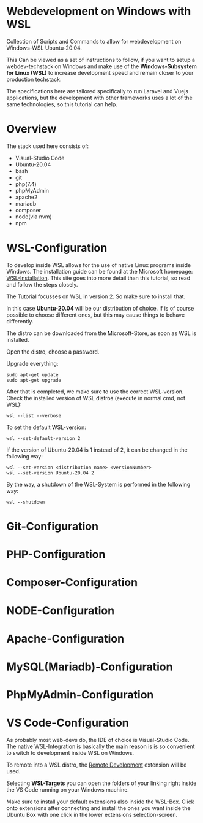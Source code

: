 # Webdevelopment on Windows with WSL

Collection of Scripts and Commands to allow for webdevelopment on Windows-WSL Ubuntu-20.04.

This Can be viewed as a set of instructions to follow, if you want to setup a webdev-techstack on Windows and make use of the **Windows-Subsystem for Linux (WSL)** to increase development speed and remain closer to your production techstack.

The specifications here are tailored specifically to run Laravel and Vuejs applications, but the development with other frameworks uses a lot of the same technologies, so this tutorial can help.

# Overview

The stack used here consists of:

-   Visual-Studio Code
-   Ubuntu-20.04
-   bash
-   git
-   php(7.4)
-   phpMyAdmin
-   apache2
-   mariadb
-   composer
-   node(via nvm)
-   npm

# WSL-Configuration

To develop inside WSL allows for the use of native Linux programs inside Windows.
The installation guide can be found at the Microsoft homepage: [WSL-Installation](https://docs.microsoft.com/de-de/windows/wsl/install-win10).
This site goes into more detail than this tutorial, so read and follow the steps closely.

The Tutorial focusses on WSL in version 2. So make sure to install that.

In this case **Ubuntu-20.04** will be our distribution of choice. If is of course possible to choose different ones, but this may cause things to behave differently.

The distro can be downloaded from the Microsoft-Store, as soon as WSL is installed.

Open the distro, choose a password.

Upgrade everything:

```console
sudo apt-get update
sudo apt-get upgrade
```

After that is completed, we make sure to use the correct WSL-version.
Check the installed version of WSL distros (execute in normal cmd, not WSL):

```console
wsl --list --verbose
```

To set the default WSL-version:

```console
wsl --set-default-version 2
```

If the version of Ubuntu-20.04 is 1 instead of 2, it can be changed in the following way:

```console
wsl --set-version <distribution name> <versionNumber>
wsl --set-version Ubuntu-20.04 2
```

By the way, a shutdown of the WSL-System is performed in the following way:

```console
wsl --shutdown
```

# Git-Configuration

# PHP-Configuration

# Composer-Configuration

# NODE-Configuration

# Apache-Configuration

# MySQL(Mariadb)-Configuration

# PhpMyAdmin-Configuration

# VS Code-Configuration

As probably most web-devs do, the IDE of choice is Visual-Studio Code.
The native WSL-Integration is basically the main reason is is so convenient to switch to development inside WSL on Windows.

To remote into a WSL distro, the [Remote Development](https://marketplace.visualstudio.com/items?itemName=ms-vscode-remote.vscode-remote-extensionpack) extension will be used.

Selecting **WSL-Targets** you can open the folders of your linking right inside the VS Code running on your Windows machine.

Make sure to install your default extensions also inside the WSL-Box. Click onto extensions after connecting and install the ones you want inside the Ubuntu Box with one click in the lower extensions selection-screen.
